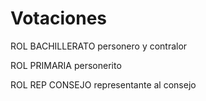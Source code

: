 # Votaciones

ROL BACHILLERATO
personero
y contralor

ROL PRIMARIA
personerito

ROL REP CONSEJO
representante al consejo